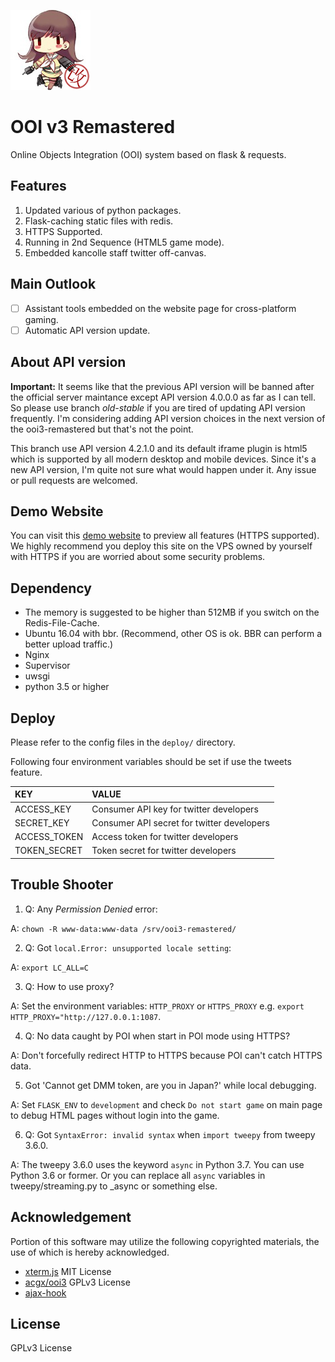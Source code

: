 ![Header](https://raw.githubusercontent.com/EnderQIU/ooi3-remastered/4.2.1.0/static/img/logo.png)
# OOI v3 Remastered
Online Objects Integration (OOI) system based on flask & requests.

## Features
1. Updated various of python packages.
2. Flask-caching static files with redis.
3. HTTPS Supported.
4. Running in 2nd Sequence (HTML5 game mode).
5. Embedded kancolle staff twitter off-canvas.

## Main Outlook
- [ ] Assistant tools embedded on the website page for cross-platform gaming.
- [ ] Automatic API version update.

## About API version
**Important:** It seems like that the previous API version will be banned after the official server
maintance except API version 4.0.0.0 as far as I can tell. So please use branch *old-stable* if you are tired
of updating API version frequently. I'm considering adding API version choices in the next version
of the ooi3-remastered but that's not the point.


This branch use API version 4.2.1.0 and its default iframe plugin is html5 which is 
supported by all modern desktop and mobile devices. Since it's a new API version, I'm quite
not sure what would happen under it. Any issue or pull requests are welcomed.

## Demo Website
You can visit this [demo website](https://ooi.enderqiu.cn/) to preview all features (HTTPS supported).
We highly recommend you deploy this site on the VPS owned by yourself with HTTPS if you are worried
about some security problems.

## Dependency
- The memory is suggested to be higher than 512MB if you switch on the Redis-File-Cache.
- Ubuntu 16.04 with bbr. (Recommend, other OS is ok. BBR can perform a better upload traffic.)
- Nginx
- Supervisor
- uwsgi
- python 3.5 or higher

## Deploy
Please refer to the config files in the `deploy/` directory.

Following four environment variables should be set if use the tweets feature.

| KEY                | VALUE                                      |
| :----------------- | :----------------------------------------- |
| ACCESS_KEY         | Consumer API key for twitter developers    |
| SECRET_KEY         | Consumer API secret for twitter developers |
| ACCESS_TOKEN       | Access token for twitter developers        |
| TOKEN_SECRET       | Token secret for twitter developers        |

## Trouble Shooter
1. Q: Any *Permission Denied* error:

A: `chown -R www-data:www-data /srv/ooi3-remastered/`

2. Q: Got `local.Error: unsupported locale setting`:

A: `export LC_ALL=C`

3. Q: How to use proxy?

A: Set the environment variables: `HTTP_PROXY` or `HTTPS_PROXY` e.g. `export HTTP_PROXY="http://127.0.0.1:1087`.

4. Q: No data caught by POI when start in POI mode using HTTPS?

A: Don't forcefully redirect HTTP to HTTPS because POI can't catch HTTPS data.

5. Got 'Cannot get DMM token, are you in Japan?' while local debugging.

A: Set `FLASK_ENV` to `development` and check `Do not start game` on main page
   to debug HTML pages without login into the game.
   
6. Q: Got `SyntaxError: invalid syntax` when `import tweepy` from tweepy 3.6.0.

A: The tweepy 3.6.0 uses the keyword `async` in Python 3.7. You can use Python 3.6 or former. Or you can replace 
   all `async` variables in tweepy/streaming.py to _async or something else.
   
## Acknowledgement
Portion of this software may utilize the following copyrighted materials, the use of which is hereby acknowledged.

- [xterm.js](https://xtermjs.org) MIT License
- [acgx/ooi3](https://github.com/acgx/ooi3) GPLv3 License
- [ajax-hook](https://github.com/wendux/Ajax-hook)

## License
GPLv3 License

